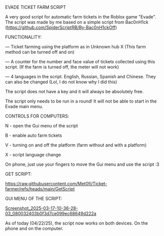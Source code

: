 EVADE TICKET FARM SCRIPT

A very good script for automatic farm tickets in the Roblox game "Evade". The script was made by me based on a simple script from Bac0nH1ck (https://github.com/SpiderScriptRB/By-Bac0nH1ckOff)

FUNCTIONALITY:

— Ticket farming using the platform as in Unknown hub X (This farm method can be turned off and on) 

— A counter for the number and face value of tickets collected using this script. (If the farm is turned off, the meter will not work) 

— 4 languages in the script. English, Russian, Spanish and Chinese. They can also be changed (Lol, I do not know why I did this) 

The script does not have a key and it will always be absolutely free. 

The script only needs to be run in a round! It will not be able to start in the Evade main menu. 

CONTROLS FOR COMPUTERS:

N - open the Gui menu of the script

B - enable auto farm tickets

V - turning on and off the platform (farm without and with a platform)

X - script language change

On phone, just use your fingers to move the Gui menu and use the script :3

GET SCRIPT:

https://raw.githubusercontent.com/Met0fi/Ticket-farmer/refs/heads/main/GetScript

GUI MENU OF THE SCRIPT:

[Screenshot_2025-03-17-10-36-28-03_080032403b0f3d7ce099ec68649d222a](https://github.com/user-attachments/assets/082e8145-b770-42c5-b5db-2a1cca6525fa)

As of today (04/22/25), the script now works on both devices. On the phone and on the computer.


